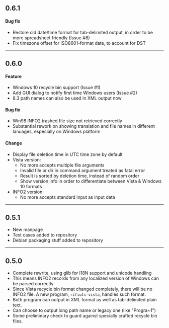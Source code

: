 ## 0.6.1
#### Bug fix
* Restore old date/time format for tab-delimited output, in order to be
  more spreadsheet friendly (Issue #8)
* Fix timezone offset for ISO8601-format date, to account for DST

----

## 0.6.0
#### Feature
* Windows 10 recycle bin support (Issue #1)
* Add GUI dialog to notify first time Windows users (Issue #2)
* 8.3 path names can also be used in XML output now

#### Bug fix
* Win98 INFO2 trashed file size not retrieved correctly
* Substantial rework on showing translation and file names in different
  lanuages, especially on Windows platform

#### Change
* Display file deletion time in UTC time zone by default
* Vista version:
  * No more accepts multiple file arguments
  * Invalid file or dir in command argument treated as fatal error
  * Result is sorted by deletion time, instead of random order
  * Show version info in order to differentiate between Vista & Windows 10 formats
* INFO2 version:
  * No more accepts standard input as input data

----

## 0.5.1
* New manpage
* Test cases added to repository
* Debian packaging stuff added to repository

----

## 0.5.0
* Complete rewrite, using glib for I18N support and unicode handling
* This means INFO2 records from any localized version of Windows can
  be parsed correctly
* Since Vista recycle bin format changed completely, there will be no
  INFO2 file. A new program, `rifiuti-vista`, handles such format.
* Both program can output in XML format as well as tab-delimited
  plain text.
* Can choose to output long path name or legacy one (like "Progra~1")
* Some preliminary check to guard against specially crafted recycle
  bin files.
